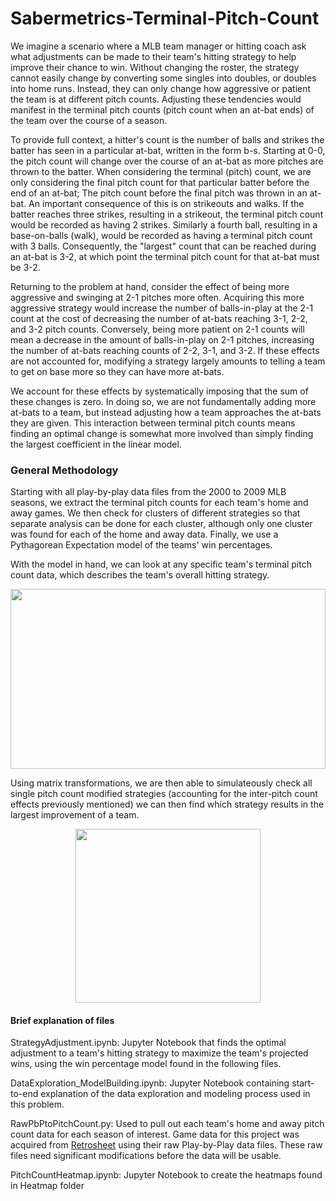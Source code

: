 # Sabermetrics-Terminal-Pitch-Count

We imagine a scenario where a MLB team manager or hitting coach ask what adjustments can be made to their team's hitting strategy to help improve their chance to win.  Without changing the roster, the strategy cannot easily change by converting some singles into doubles, or doubles into home runs.  Instead, they can only change how aggressive or patient the team is at different pitch counts.  Adjusting these tendencies would manifest in the terminal pitch counts (pitch count when an at-bat ends) of the team over the course of a season.

To provide full context, a hitter's count is the number of balls and strikes the batter has seen in a particular at-bat, written in the form b-s.  Starting at 0-0, the pitch count will change over the course of an at-bat as more pitches are thrown to the batter.  When considering the terminal (pitch) count, we are only considering the final pitch count for that particular batter before the end of an at-bat; The pitch count before the final pitch was thrown in an at-bat.  An important consequence of this is on strikeouts and walks.  If the batter reaches three strikes, resulting in a strikeout, the terminal pitch count would be recorded as having 2 strikes.  Similarly a fourth ball, resulting in a base-on-balls (walk), would be recorded as having a terminal pitch count with 3 balls.  Consequently, the "largest" count that can be reached during an at-bat is 3-2, at which point the terminal pitch count for that at-bat must be 3-2.

Returning to the problem at hand, consider the effect of being more aggressive and swinging at 2-1 pitches more often.  Acquiring this more aggressive strategy would increase the number of balls-in-play at the 2-1 count at the cost of decreasing the number of at-bats reaching 3-1, 2-2, and 3-2 pitch counts.  Conversely, being more patient on 2-1 counts will mean a decrease in the amount of balls-in-play on 2-1 pitches, increasing the number of at-bats reaching counts of 2-2, 3-1, and 3-2.  If these effects are not accounted for, modifying a strategy largely amounts to telling a team to get on base more so they can have more at-bats.

We account for these effects by systematically imposing that the sum of these changes is zero.  In doing so, we are not fundamentally adding more at-bats to a team, but instead adjusting how a team approaches the at-bats they are given.  This interaction between terminal pitch counts means finding an optimal change is somewhat more involved than simply finding the largest coefficient in the linear model.


### General Methodology

Starting with all play-by-play data files from the 2000 to 2009 MLB seasons, we extract the terminal pitch counts for each team's home and away games.  We then check for clusters of different strategies so that separate analysis can be done for each cluster, although only one cluster was found for each of the home and away data.  Finally, we use a Pythagorean Expectation model of the teams' win percentages.

With the model in hand, we can look at any specific team's terminal pitch count data, which describes the team's overall hitting strategy.

<p align="center">
 <img src="https://i.imgur.com/il5bS8Z.png" width="504" height="288">
</p>

Using matrix transformations, we are then able to simulateously check all single pitch count modified strategies (accounting for the inter-pitch count effects previously mentioned) we can then find which strategy results in the largest improvement of a team.

<p align="center">
 <img src="https://i.imgur.com/IanWOFC.jpg" width="296" height="278">
</p>


#### Brief explanation of files

StrategyAdjustment.ipynb: Jupyter Notebook that finds the optimal adjustment to a team's hitting strategy to maximize the team's projected wins, using the win percentage model found in the following files.

DataExploration_ModelBuilding.ipynb: Jupyter Notebook containing start-to-end explanation of the data exploration and modeling process used in this problem.

RawPbPtoPitchCount.py: Used to pull out each team's home and away pitch count data for each season of interest. Game data for this project was acquired from [Retrosheet](https://www.retrosheet.org/game.htm) using their raw Play-by-Play data files. These raw files need significant modifications before the data will be usable.

PitchCountHeatmap.ipynb: Jupyter Notebook to create the heatmaps found in Heatmap folder
